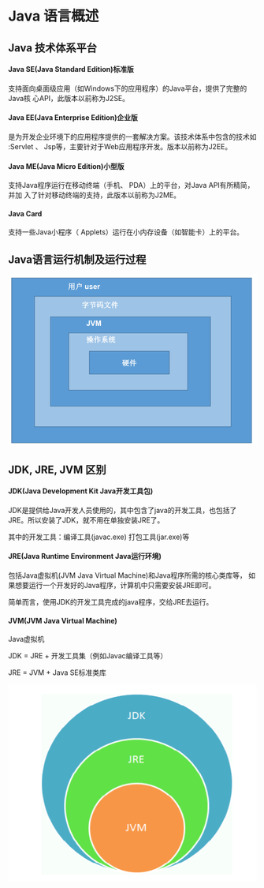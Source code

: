 # Java 语言概述

## Java 技术体系平台

#### Java SE(Java Standard Edition)标准版

支持面向桌面级应用（如Windows下的应用程序）的Java平台，提供了完整的Java核 心API，此版本以前称为J2SE。

#### Java EE(Java Enterprise Edition)企业版

是为开发企业环境下的应用程序提供的一套解决方案。该技术体系中包含的技术如 :Servlet 、 Jsp等，主要针对于Web应用程序开发。版本以前称为J2EE。

#### Java ME(Java Micro Edition)小型版

支持Java程序运行在移动终端（手机、 PDA）上的平台，对Java API有所精简，并加 入了针对移动终端的支持，此版本以前称为J2ME。

#### Java Card

支持一些Java小程序（ Applets）运行在小内存设备（如智能卡）上的平台。

## Java语言运行机制及运行过程  

![image-20210317020448568](img\Java语言概述1.png)



## JDK, JRE, JVM 区别

#### JDK(Java Development Kit Java开发工具包)

JDK是提供给Java开发人员使用的，其中包含了java的开发工具，也包括了 JRE。所以安装了JDK，就不用在单独安装JRE了。 

其中的开发工具：编译工具(javac.exe) 打包工具(jar.exe)等

#### JRE(Java Runtime Environment Java运行环境)

包括Java虚拟机(JVM Java Virtual Machine)和Java程序所需的核心类库等， 如果想要运行一个开发好的Java程序，计算机中只需要安装JRE即可。

简单而言，使用JDK的开发工具完成的java程序，交给JRE去运行。  

#### JVM(JVM Java Virtual Machine)

Java虚拟机

JDK = JRE + 开发工具集（例如Javac编译工具等）  

JRE = JVM + Java SE标准类库  

![image-20210317023041782](img\Java语言概述2.png)

